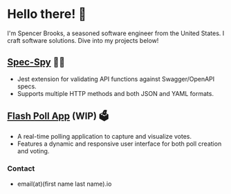 # Hello there! 👋

I'm Spencer Brooks, a seasoned software engineer from the United States. I craft software solutions. Dive into my projects below!

## [Spec-Spy](https://www.npmjs.com/package/spec-spy) 🕵️‍♂️

- Jest extension for validating API functions against Swagger/OpenAPI specs.
- Supports multiple HTTP methods and both JSON and YAML formats.

## [Flash Poll App](https://flash-poll-app-2n3gt.ondigitalocean.app) (WIP) 🗳️

- A real-time polling application to capture and visualize votes.
- Features a dynamic and responsive user interface for both poll creation and voting.

### Contact

- email(at)(first name last name).io
